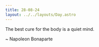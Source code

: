 ```yaml
---
title: 28-08-24
layout: ../../layouts/Day.astro
---
```


The best cure for the body is a quiet mind.

~ Napoleon Bonaparte

